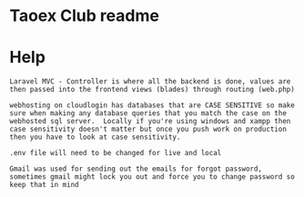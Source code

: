 # Taoex Club readme



# Help
    Laravel MVC - Controller is where all the backend is done, values are then passed into the frontend views (blades) through routing (web.php)
    
    webhosting on cloudlogin has databases that are CASE SENSITIVE so make sure when making any database queries that you match the case on the webhosted sql server.  Locally if you're using windows and xampp then case sensitivity doesn't matter but once you push work on production then you have to look at case sensitivity.  
    
    .env file will need to be changed for live and local
    
    Gmail was used for sending out the emails for forgot password,  sometimes gmail might lock you out and force you to change password so keep that in mind
    
    
